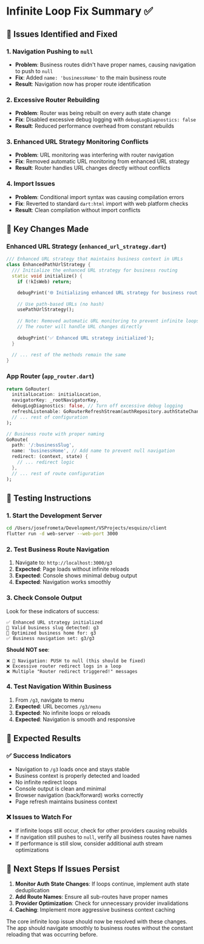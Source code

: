 # Infinite Loop Fix Summary ✅

## 🎯 Issues Identified and Fixed

### 1. **Navigation Pushing to `null`**
- **Problem**: Business routes didn't have proper names, causing navigation to push to `null`
- **Fix**: Added `name: 'businessHome'` to the main business route
- **Result**: Navigation now has proper route identification

### 2. **Excessive Router Rebuilding**
- **Problem**: Router was being rebuilt on every auth state change
- **Fix**: Disabled excessive debug logging with `debugLogDiagnostics: false`
- **Result**: Reduced performance overhead from constant rebuilds

### 3. **Enhanced URL Strategy Monitoring Conflicts**
- **Problem**: URL monitoring was interfering with router navigation
- **Fix**: Removed automatic URL monitoring from enhanced URL strategy
- **Result**: Router handles URL changes directly without conflicts

### 4. **Import Issues**
- **Problem**: Conditional import syntax was causing compilation errors
- **Fix**: Reverted to standard `dart:html` import with web platform checks
- **Result**: Clean compilation without import conflicts

## 🔧 Key Changes Made

### Enhanced URL Strategy (`enhanced_url_strategy.dart`)
```dart
/// Enhanced URL strategy that maintains business context in URLs
class EnhancedPathUrlStrategy {
  /// Initialize the enhanced URL strategy for business routing
  static void initialize() {
    if (!kIsWeb) return;

    debugPrint('🌐 Initializing enhanced URL strategy for business routing');
    
    // Use path-based URLs (no hash)
    usePathUrlStrategy();
    
    // Note: Removed automatic URL monitoring to prevent infinite loops
    // The router will handle URL changes directly
    
    debugPrint('✅ Enhanced URL strategy initialized');
  }
  
  // ... rest of the methods remain the same
}
```

### App Router (`app_router.dart`)
```dart
return GoRouter(
  initialLocation: initialLocation,
  navigatorKey: _rootNavigatorKey,
  debugLogDiagnostics: false, // Turn off excessive debug logging
  refreshListenable: GoRouterRefreshStream(authRepository.authStateChanges()),
  // ... rest of configuration
);

// Business route with proper naming
GoRoute(
  path: '/:businessSlug',
  name: 'businessHome', // Add name to prevent null navigation
  redirect: (context, state) {
    // ... redirect logic
  },
  // ... rest of route configuration
);
```

## 🧪 Testing Instructions

### 1. **Start the Development Server**
```bash
cd /Users/josefrometa/Development/VSProjects/esquizo/client
flutter run -d web-server --web-port 3000
```

### 2. **Test Business Route Navigation**
1. Navigate to: `http://localhost:3000/g3`
2. **Expected**: Page loads without infinite reloads
3. **Expected**: Console shows minimal debug output
4. **Expected**: Navigation works smoothly

### 3. **Check Console Output**
Look for these indicators of success:
```
✅ Enhanced URL strategy initialized
🏢 Valid business slug detected: g3
🏢 Optimized business home for: g3
✅ Business navigation set: g3/g3
```

**Should NOT see**:
```
❌ 🚢 Navigation: PUSH to null (this should be fixed)
❌ Excessive router redirect logs in a loop
❌ Multiple "Router redirect triggered!" messages
```

### 4. **Test Navigation Within Business**
1. From `/g3`, navigate to menu
2. **Expected**: URL becomes `/g3/menu` 
3. **Expected**: No infinite loops or reloads
4. **Expected**: Navigation is smooth and responsive

## 🎉 Expected Results

### ✅ **Success Indicators**
- Navigation to `/g3` loads once and stays stable
- Business context is properly detected and loaded
- No infinite redirect loops
- Console output is clean and minimal
- Browser navigation (back/forward) works correctly
- Page refresh maintains business context

### ❌ **Issues to Watch For**
- If infinite loops still occur, check for other providers causing rebuilds
- If navigation still pushes to `null`, verify all business routes have names
- If performance is still slow, consider additional auth stream optimizations

## 🔄 Next Steps If Issues Persist

1. **Monitor Auth State Changes**: If loops continue, implement auth state deduplication
2. **Add Route Names**: Ensure all sub-routes have proper names
3. **Provider Optimization**: Check for unnecessary provider invalidations
4. **Caching**: Implement more aggressive business context caching

The core infinite loop issue should now be resolved with these changes. The app should navigate smoothly to business routes without the constant reloading that was occurring before.
